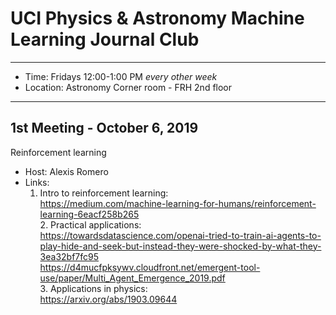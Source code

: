 # UCI Physics & Astronomy Machine Learning Journal Club 

----

* Time: Fridays 12:00-1:00 PM *every other week*
* Location: Astronomy Corner room - FRH 2nd floor 

----

## 1st Meeting - October 6, 2019

Reinforcement learning  
* Host: Alexis Romero  
* Links:   
     1. Intro to reinforcement learning:  
                https://medium.com/machine-learning-for-humans/reinforcement-learning-6eacf258b265   
      2. Practical applications:  
               https://towardsdatascience.com/openai-tried-to-train-ai-agents-to-play-hide-and-seek-but-instead-they-were-shocked-by-what-they-3ea32bf7fc95  
               https://d4mucfpksywv.cloudfront.net/emergent-tool-use/paper/Multi_Agent_Emergence_2019.pdf  
      3. Applications in physics:  
              https://arxiv.org/abs/1903.09644  
